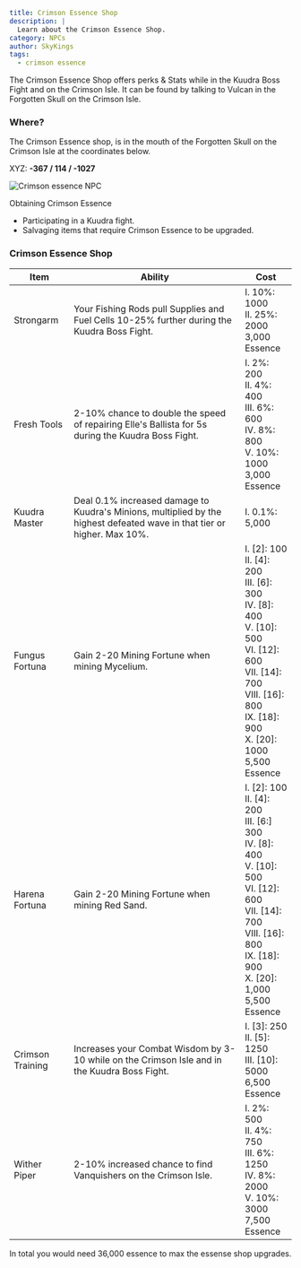 ```yaml {metadata}
title: Crimson Essence Shop
description: |
  Learn about the Crimson Essence Shop.
category: NPCs
author: SkyKings
tags:
  - crimson essence
```

The Crimson Essence Shop offers perks & Stats while in the Kuudra Boss Fight and on the Crimson Isle. It can be found by
talking to Vulcan in the Forgotten Skull on the Crimson Isle.

### Where?

The Crimson Essence shop, is in the mouth of the Forgotten Skull on the Crimson Isle at the coordinates below.

XYZ: __-367 / 114 / -1027__

![Crimson essence NPC](/images/crimson-essence/npc.png)

Obtaining Crimson Essence

- Participating in a Kuudra fight.
- Salvaging items that require Crimson Essence to be upgraded.

### Crimson Essence Shop

| **Item**         | **Ability**                                                                                                              | **Cost**                                                                                                                                                                               |
|------------------|--------------------------------------------------------------------------------------------------------------------------|----------------------------------------------------------------------------------------------------------------------------------------------------------------------------------------|
| Strongarm        | Your Fishing Rods pull Supplies and Fuel Cells 10-25% further during the Kuudra Boss Fight.                              | I. 10%: 1000<br>II. 25%: 2000<br>3,000 Essence                                                                                                                                         |
| Fresh Tools      | 2-10% chance to double the speed of repairing Elle's Ballista for 5s during the Kuudra Boss Fight.                       | I. 2%: 200<br>II. 4%: 400<br>III. 6%: 600<br>IV. 8%: 800<br>V. 10%: 1000<br>3,000 Essence                                                                                              |
| Kuudra Master    | Deal 0.1% increased damage to Kuudra's Minions, multiplied by the highest defeated wave in that tier or higher. Max 10%. | I. 0.1%: 5,000                                                                                                                                                                         |
| Fungus Fortuna   | Gain 2-20 Mining Fortune when mining Mycelium.                                                                           | I. [2]: 100<br>II. [4]: 200<br>III. [6]: 300<br>IV. [8]: 400<br>V. [10]: 500<br>VI. [12]: 600<br>VII. [14]: 700<br>VIII. [16]: 800<br>IX. [18]: 900<br>X. [20]: 1000<br>5,500 Essence  |
| Harena Fortuna   | Gain 2-20 Mining Fortune when mining Red Sand.                                                                           | I. [2]: 100<br>II. [4]: 200<br>III. [6:] 300<br>IV. [8]: 400<br>V. [10]: 500<br>VI. [12]: 600<br>VII. [14]: 700<br>VIII. [16]: 800<br>IX. [18]: 900<br>X. [20]: 1,000<br>5,500 Essence |
| Crimson Training | Increases your Combat Wisdom by 3-10 while on the Crimson Isle and in the Kuudra Boss Fight.                             | I. [3]: 250<br>II. [5]: 1250<br>III. [10]: 5000<br>6,500 Essence                                                                                                                       |
| Wither Piper     | 2-10% increased chance to find Vanquishers on the Crimson Isle.                                                          | I. 2%: 500<br>II. 4%: 750<br>III. 6%: 1250<br>IV. 8%: 2000<br>V. 10%: 3000<br>7,500 Essence                                                                                            |

In total you would need 36,000 essence to max the essense shop upgrades.

